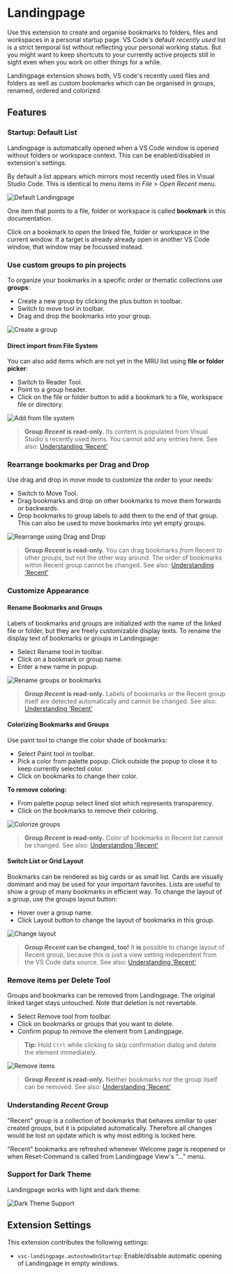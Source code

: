# Landingpage

Use this extension to create and organise bookmarks to folders, files and workspaces in a personal startup page. VS Code's default *recently used* list is a strict temporal list without reflecting your personal working status. But you might want to keep shortcuts to your currently active projects still in sight even when you work on other things for a while.

Landingpage extension shows both, VS code's recently used files and folders as well as custom bookmarks which can be organised in groups, renamed, ordered and colorized. 

## Features

### Startup: Default List

Landingpage is automatically opened when a VS Code window is opened without folders or workspace context. This can be enabled/disabled in extension's settings.

By default a list appears which mirrors most recently used files in Visual Studio Code. This is identical to menu items in *File > Open Recent* menu.

![Default Landingpage](doc/img/startup.png)

One item that points to a file, folder or workspace is called **bookmark** in this documentation. 

Click on a bookmark to open the linked file, folder or workspace in the current window. If a target is already already open in another VS Code window, that window may be focussed instead.

### Use custom groups to pin projects

To organize your bookmarks in a specific order or thematic collections use **groups**:

- Create a new group by clicking the plus button in toolbar. 
- Switch to move tool in toolbar.
- Drag and drop the bookmarks into your group.

![Create a group](doc/img/create-group.gif)

#### Direct import from File System

You can also add items which are not yet in the MRU list using **file or folder picker**:

- Switch to Reader Tool.
- Point to a group header.
- Click on the file or folder button to add a bookmark to a file, workspace file or directory.

![Add from file system](doc/img/add-folder.gif)

> **Group *Recent* is read-only.** Its content is populated from Visual Studio's recently used items. You cannot add any entries here. See also: [Understanding 'Recent'](#recent)


### Rearrange bookmarks per Drag and Drop

Use drag and drop in move mode to customize the order to your needs: 

- Switch to Move Tool.
- Drag bookmarks and drop on other bookmarks to move them forwards or backwards.
- Drop bookmarks to group labels to add them to the end of that group. This can also be used to move bookmarks into yet empty groups.

![Rearrange using Drag and Drop](doc/img/move-bookmark.gif)

> **Group *Recent* is read-only.** You can drag bookmarks *from* Recent *to* other groups, but not the other way around. The order of bookmarks within Recent group cannot be changed. See also: [Understanding 'Recent'](#recent)

### Customize Appearance

#### Rename Bookmarks and Groups

Labels of bookmarks and groups are initialized with the name of the linked file or folder, but they are freely customizable display texts. To rename the display text of bookmarks or groups in Landingpage:

- Select Rename tool in toolbar.
- Click on a bookmark or group name.
- Enter a new name in popup.

![Rename groups or bookmarks](doc/img/rename.gif)

> **Group *Recent* is read-only.** Labels of bookmarks or the Recent group itself are detected automatically and cannot be changed. See also: [Understanding 'Recent'](#recent)


#### Colorizing Bookmarks and Groups

Use paint tool to change the color shade of bookmarks:

- Select Paint tool in toolbar.
- Pick a color from palette popup. Click outside the popup to close it to keep currently selected color.
- Click on bookmarks to change their color.

**To remove coloring:**

- From palette popup select lined slot which represents transparency.
- Click on the bookmarks to remove their coloring.

![Colorize groups](doc/img/paint.gif)

> **Group *Recent* is read-only.** Color of bookmarks in Recent list cannot be changed. See also: [Understanding 'Recent'](#recent)


#### Switch List or Grid Layout

Bookmarks can be rendered as big cards or as small list. Cards are visually dominant and may be used for your important favorites. Lists are useful to show a group of many bookmarks in efficient way. To change the layout of a group, use the groups layout button: 

- Hover over a group name.
- Click Layout button to change the layout of bookmarks in this group.

![Change layout](doc/img/change-layout.gif)

> **Group *Recent* can be changed, too!** It **is** possible to change layout of Recent group, because this is just a view setting independent from the VS Code data source. See also: [Understanding 'Recent'](#recent)


### Remove items per Delete Tool

Groups and bookmarks can be removed from Landingpage. The original linked target stays untouched. Note that deletion is not revertable.

- Select Remove tool from toolbar. 
- Click on bookmarks or groups that you want to delete.
- Confirm popup to remove the element from Landingpage.

> **Tip:** Hold `Ctrl` while clicking to skip confirmation dialog and delete the element immediately.

![Remove items](doc/img/remove.gif)

> **Group *Recent* is read-only.** Neither bookmarks nor the group itself can be removed. See also: [Understanding 'Recent'](#recent)

<a name="recent"></a>

### Understanding *Recent* Group

"Recent" group is a collection of bookmarks that behaves similiar to user created groups, but it is populated automatically. Therefore all changes would be lost on update which is why most editing is locked here. 

"Recent" bookmarks are refreshed whenever Welcome page is reopened or when Reset-Command is called from Landingpage View's "..." menu.

### Support for Dark Theme

Landingpage works with light and dark theme:

![Dark Theme Support](doc/img/darktheme.gif)

## Extension Settings

This extension contributes the following settings:

* `vsc-landingpage.autoshowOnStartup`: Enable/disable automatic opening of Landingpage in empty windows.

<!-- ## Known Issues

Calling out known issues can help limit users opening duplicate issues against your extension.

## Release Notes

Users appreciate release notes as you update your extension.

### 1.0.0

Initial release of ...

### 1.0.1

Fixed issue #.

### 1.1.0

Added features X, Y, and Z. -->

<!-- 
## Build local .vsix file

`vsce package` oder npm package script. 
-->